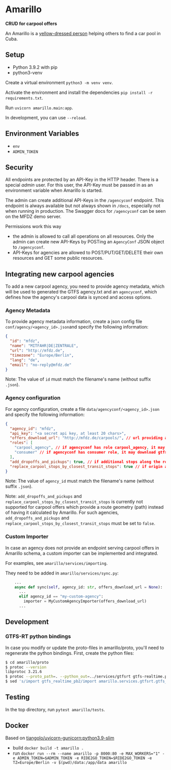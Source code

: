 # Amarillo

**CRUD for carpool offers**

An Amarillo is a [yellow-dressed person](https://oncubanews.com/canaldigital/galerias/por-el-camino/los-amarillos/) helping others to find a car pool in Cuba. 

## Setup

- Python 3.9.2 with pip
- python3-venv

Create a virtual environment `python3 -m venv venv`.

Activate the environment and install the dependencies `pip install -r requirements.txt`.

Run `uvicorn amarillo.main:app`. 

In development, you can use `--reload`. 

## Environment Variables

- `env`
- `ADMIN_TOKEN`

## Security

All endpoints are protected by an API-Key in the HTTP header. 
There is a special *admin* user. 
For this user, the API-Key must be passed in as an environment variable when 
Amarillo is started.

The admin can create additional API-Keys in the `/agencyconf` endpoint. This 
endpoint is always available but not always shown in `/docs`, especially not
when running in production. 
The Swagger docs for `/agencyconf` can be seen on the MFDZ demo server. 

Permissions work this way
- the admin is allowed to call all operations on all resources. Only the admin
  can create new API-Keys by POSTing an `AgencyConf` JSON object to `/agencyconf`. 
- API-Keys for agencies are allowed to POST/PUT/GET/DELETE their own 
  resources and GET some public resources.  

## Integrating new carpool agencies

To add a new carpool agency, you need to provide agency metadata, which will be used to generated the GTFS agency.txt and an `agencyconf`, which defines how the agency's carpool 
data is synced and access options. 

### Agency Metadata
To provide agency metadata information, create a json config file `conf/agency/<agency_id>.json`and specify the following information:

```json
{
  "id": "mfdz",
  "name": "MITFAHR|DE|ZENTRALE",
  "url": "http://mfdz.de",
  "timezone": "Europe/Berlin",
  "lang": "de",
  "email": "no-reply@mfdz.de"
}
```

Note: The value of `id` must match the filename's name (without suffix `.json`).

### Agency configuration

For agency configuration, create a file `data/agencyconf/<agency_id>.json` and specify the following information:

```json
{
  "agency_id": "mfdz", 
  "api_key": "<a secret api key, at least 20 chars>",
  "offers_download_url": "http://mfdz.de/carpools/", // url providing an endpoint serving a json array of carpool offers according to Amarillo carpool schema 
  "roles": [
    "carpool_agency", // if agencyconf has role carpool_agency, it may push carpool offers
    "consumer" // if agencyconf has consumer role, it may download gtfs and gtfs-rt data
  ],
  "add_dropoffs_and_pickups": true, // if additional stops along the route should be added, default is true
  "replace_carpool_stops_by_closest_transit_stops": true // if origin and destination should be snapped to closest stop, default is true.
}
```

Note: The value of `agency_id` must match the filename's name (without suffix `.json`).

Note: `add_dropoffs_and_pickups` and `replace_carpool_stops_by_closest_transit_stops` is currently not supported for carpool offers which provide a route geometry (path) instead of having it calculated by Amarillo. For such agencies, `add_dropoffs_and_pickups` and `replace_carpool_stops_by_closest_transit_stops` must be set to `false`.

### Custom Importer
In case an agency does not provide an endpoint serving carpool offers in Amarillo schema, 
a custom importer can be implemented and integrated.

For examples, see `amarillo/services/importing`.

They need to be added in `amarillo/services/sync.py`:

```python
    ...
    async def sync(self, agency_id: str, offers_download_url = None):
      ...  
      elif agency_id == "my-custom-agency":
        importer = MyCustomAgencyImporter(offers_download_url)
      ...
```

## Development

### GTFS-RT python bindings

In case you modify or update the proto-files in amarillo/proto, you'll need to regenerate the python bindings. First, create the python files:

```sh
$ cd amarillo/proto
$ protoc --version
libprotoc 3.21.6
$ protoc --proto_path=. --python_out=../services/gtfsrt gtfs-realtime.proto realtime_extension.proto
$ sed 's/import gtfs_realtime_pb2/import amarillo.services.gtfsrt.gtfs_realtime_pb2/g' ../services/gtfsrt/realtime_extension_pb2.py | sponge ../services/gtfsrt/realtime_extension_pb2.py
```

## Testing

In the top directory, run `pytest amarillo/tests`.

## Docker

Based on [tiangolo/uvicorn-gunicorn:python3.9-slim](https://github.com/tiangolo/uvicorn-gunicorn-docker)

- build `docker build -t amarillo .`
- run `docker run --rm --name amarillo -p 8000:80 -e MAX_WORKERS="1" -e ADMIN_TOKEN=$ADMIN_TOKEN -e RIDE2GO_TOKEN=$RIDE2GO_TOKEN -e TZ=Europe/Berlin -v $(pwd)/data:/app/data amarillo`
